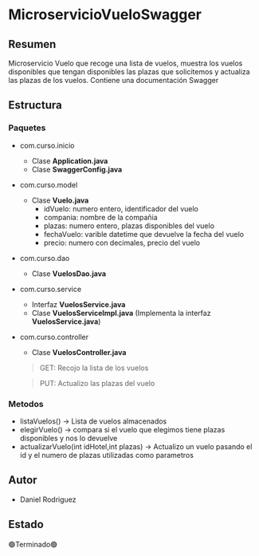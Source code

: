 # MicroservicioVueloSwagger
## Resumen
Microservicio Vuelo que  recoge una lista de vuelos, muestra los vuelos disponibles que tengan disponibles las plazas que solicitemos y actualiza las plazas de los vuelos.
Contiene una documentación Swagger
## Estructura
### Paquetes
* com.curso.inicio
  - Clase **Application.java**
  - Clase **SwaggerConfig.java**
* com.curso.model
  - Clase **Vuelo.java**
    - idVuelo: numero entero, identificador del vuelo
    - compania: nombre de la compañia
    - plazas: numero entero, plazas disponibles del vuelo
    - fechaVuelo: varible datetime que devuelve la fecha del vuelo
    - precio: numero con decimales, precio del vuelo
* com.curso.dao
  - Clase **VuelosDao.java**
* com.curso.service
  - Interfaz **VuelosService.java**
  - Clase **VuelosServiceImpl.java** (Implementa la interfaz **VuelosService.java**)
* com.curso.controller
  - Clase **VuelosController.java**
  
  > GET: Recojo la lista de los vuelos
  
  > PUT: Actualizo las plazas del vuelo

### Metodos
* listaVuelos() -> Lista de vuelos almacenados
* elegirVuelo() -> compara si el vuelo que elegimos tiene plazas disponibles y nos lo devuelve
* actualizarVuelo(int idHotel,int plazas) -> Actualizo un vuelo pasando el id y el numero de plazas utilizadas como parametros
## Autor
* Daniel Rodriguez
## Estado
🟢Terminado🟢

